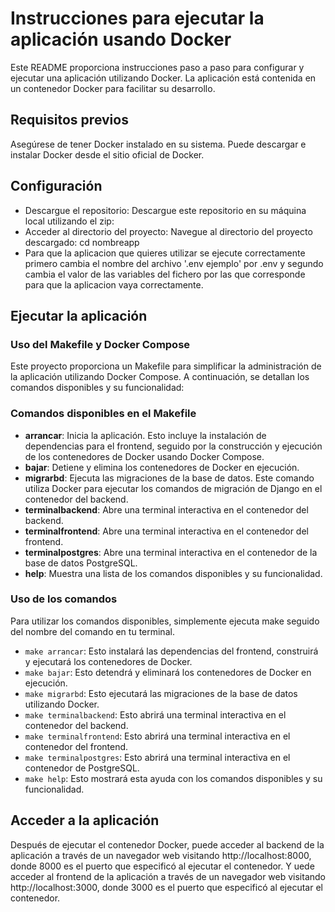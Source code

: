 # Instrucciones para ejecutar la aplicación usando Docker
Este README proporciona instrucciones paso a paso para configurar y ejecutar una aplicación utilizando Docker. 
La aplicación está contenida en un contenedor Docker para facilitar su desarrollo.

## Requisitos previos
Asegúrese de tener Docker instalado en su sistema. Puede descargar e instalar Docker desde el sitio oficial 
de Docker.

## Configuración
- Descargue el repositorio: Descargue este repositorio en su máquina local utilizando el zip:
- Acceder al directorio del proyecto: Navegue al directorio del proyecto descargado:
    cd nombreapp
- Para que la aplicacion que quieres utilizar se ejecute correctamente primero cambia el nombre del archivo '.env ejemplo' por .env y segundo cambia el valor de las variables del fichero por las que corresponde para que la aplicacion vaya correctamente.

## Ejecutar la aplicación
### Uso del Makefile y Docker Compose
Este proyecto proporciona un Makefile para simplificar la administración de la aplicación utilizando Docker Compose. A continuación, se detallan los comandos disponibles y su funcionalidad:

### Comandos disponibles en el Makefile
- **arrancar**: Inicia la aplicación. Esto incluye la instalación de dependencias para el frontend, seguido por la construcción y ejecución de los contenedores de Docker usando Docker Compose.
- **bajar**: Detiene y elimina los contenedores de Docker en ejecución.
- **migrarbd**: Ejecuta las migraciones de la base de datos. Este comando utiliza Docker para ejecutar los comandos de migración de Django en el contenedor del backend.
- **terminalbackend**: Abre una terminal interactiva en el contenedor del backend.
- **terminalfrontend**: Abre una terminal interactiva en el contenedor del frontend.
- **terminalpostgres**: Abre una terminal interactiva en el contenedor de la base de datos PostgreSQL.
- **help**: Muestra una lista de los comandos disponibles y su funcionalidad.

### Uso de los comandos
Para utilizar los comandos disponibles, simplemente ejecuta make seguido del nombre del comando en tu terminal. 
- `make arrancar`: Esto instalará las dependencias del frontend, construirá y ejecutará los contenedores de Docker.
- `make bajar`: Esto detendrá y eliminará los contenedores de Docker en ejecución.
- `make migrarbd`: Esto ejecutará las migraciones de la base de datos utilizando Docker.
- `make terminalbackend`: Esto abrirá una terminal interactiva en el contenedor del backend.
- `make terminalfrontend`: Esto abrirá una terminal interactiva en el contenedor del frontend.
- `make terminalpostgres`: Esto abrirá una terminal interactiva en el contenedor de PostgreSQL.
- `make help`: Esto mostrará esta ayuda con los comandos disponibles y su funcionalidad.

## Acceder a la aplicación
Después de ejecutar el contenedor Docker, puede acceder al backend de la aplicación a través de un navegador web visitando http://localhost:8000, donde 8000 es el puerto que especificó al ejecutar el contenedor. Y uede acceder al frontend de la aplicación a través de un navegador web visitando http://localhost:3000, donde 3000 es el puerto que especificó al ejecutar el contenedor.